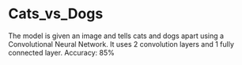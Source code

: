 # Cats_vs_Dogs
The model is given an image and tells cats and dogs apart using a Convolutional Neural Network. It uses 2 convolution layers and 1 fully connected layer. Accuracy: 85%
